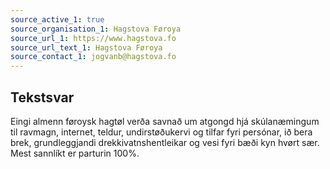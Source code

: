 ```yaml
---
source_active_1: true
source_organisation_1: Hagstova Føroya
source_url_1: https://www.hagstova.fo
source_url_text_1: Hagstova Føroya
source_contact_1: jogvanb@hagstova.fo
---
```

## Tekstsvar  
Eingi almenn føroysk hagtøl verða savnað um atgongd hjá skúlanæmingum til ravmagn, internet, teldur, undirstøðukervi og tilfar fyri persónar, ið bera brek, grundleggjandi drekkivatnshentleikar og vesi fyri bæði kyn hvørt sær.  
Mest sannlíkt er parturin 100%.
